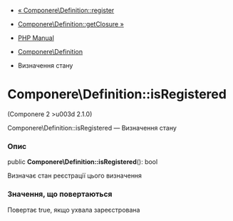 - [«
Componere\Definition::register](componere-definition.register.md)
- [Componere\Definition::getClosure
»](componere-definition.getclosure.md)

- [PHP Manual](index.md)
- [Componere\Definition](class.componere-definition.md)
- Визначення стану

# Componere\Definition::isRegistered

(Componere 2 \>u003d 2.1.0)

Componere\Definition::isRegistered — Визначення стану

### Опис

public **Componere\Definition::isRegistered**(): bool

Визначає стан реєстрації цього визначення

### Значення, що повертаються

Повертає true, якщо ухвала зареєстрована

